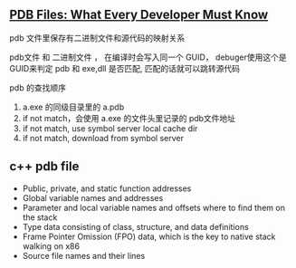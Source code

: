 ## [PDB Files: What Every Developer Must Know](https://www.atmosera.com/blog/pdb-files-what-every-developer-must-know/)

pdb 文件里保存有二进制文件和源代码的映射关系

pdb文件  和 二进制文件 ， 在编译时会写入同一个 GUID， debuger使用这个是 GUID来判定 pdb 和 exe,dll 是否匹配, 匹配的话就可以跳转源代码

pdb 的查找顺序
1. a.exe 的同级目录里的 a.pdb
2. if not match，会使用 a.exe 的文件头里记录的 pdb文件地址
3. if not match, use symbol server local cache dir
4. if not match, download from symbol server

## c++ pdb file

- Public, private, and static function addresses
- Global variable names and addresses
- Parameter and local variable names and offsets where to find them on the stack
- Type data consisting of class, structure, and data definitions
- Frame Pointer Omission (FPO) data, which is the key to native stack walking on x86
- Source file names and their lines